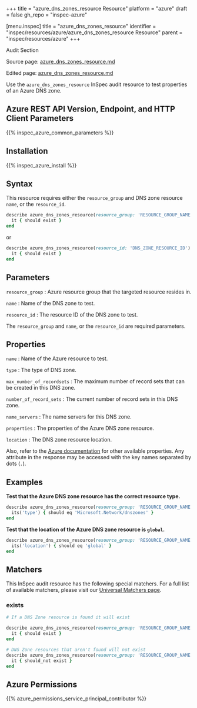 +++
title = "azure_dns_zones_resource Resource"
platform = "azure"
draft = false
gh_repo = "inspec-azure"

[menu.inspec]
title = "azure_dns_zones_resource"
identifier = "inspec/resources/azure/azure_dns_zones_resource Resource"
parent = "inspec/resources/azure"
+++

<div class="admonition-note">
<p class="admonition-note-title">Audit Section</p>
<div class="admonition-note-text">
<p>Source page: <a href="https://github.com/inspec/inspec-azure/blob/main/docs/resources/azure_dns_zones_resource.md">azure_dns_zones_resource.md</a></p>
<p>Edited page: <a href="https://github.com/ianmadd/inspec-azure/blob/im/hugo/docs-chef-io/content/inspec/resources/azure_dns_zones_resource.md">azure_dns_zones_resource.md</a></p>
</div>
</div>



Use the `azure_dns_zones_resource` InSpec audit resource to test properties of an Azure DNS zone.

## Azure REST API Version, Endpoint, and HTTP Client Parameters

{{% inspec_azure_common_parameters %}}

## Installation

{{% inspec_azure_install %}}

## Syntax

This resource requires either the `resource_group` and DNS zone resource `name`, or the `resource_id`.

```ruby
describe azure_dns_zones_resource(resource_group: 'RESOURCE_GROUP_NAME', name: 'DNS_ZONE_NAME') do
  it { should exist }
end
```

or

```ruby
describe azure_dns_zones_resource(resource_id: 'DNS_ZONE_RESOURCE_ID') do
  it { should exist }
end
```

## Parameters

`resource_group`
: Azure resource group that the targeted resource resides in.

`name`
: Name of the DNS zone to test.

`resource_id`
: The resource ID of the DNS zone to test.

The `resource_group` and `name`, or the `resource_id` are required parameters.

## Properties

`name`
: Name of the Azure resource to test.

`type`
: The type of DNS zone.

`max_number_of_recordsets`
: The maximum number of record sets that can be created in this DNS zone.

`number_of_record_sets`
: The current number of record sets in this DNS zone.

`name_servers`
: The name servers for this DNS zone.

`properties`
: The properties of the Azure DNS zone resource.

`location`
: The DNS zone resource location.


Also, refer to the [Azure documentation](https://docs.microsoft.com/en-us/rest/api/dns/zones/get)
for other available properties.
Any attribute in the response may be accessed with the key names separated by dots (`.`).

## Examples

**Test that the Azure DNS zone resource has the correct resource type.**

```ruby
describe azure_dns_zones_resource(resource_group: 'RESOURCE_GROUP_NAME', name: 'DNS_ZONE_NAME') do
  its('type') { should eq 'Microsoft.Network/dnszones' }
end
```

**Test that the location of the Azure DNS zone resource is `global`.**

```ruby
describe azure_dns_zones_resource(resource_group: 'RESOURCE_GROUP_NAME', name: 'DNS_ZONE_NAME') do
  its('location') { should eq 'global' }
end
```

## Matchers

This InSpec audit resource has the following special matchers. For a full list of available matchers, please visit our [Universal Matchers page](/inspec/matchers/).

### exists

```ruby
# If a DNS Zone resource is found it will exist

describe azure_dns_zones_resource(resource_group: 'RESOURCE_GROUP_NAME', name: 'DNS_ZONE_NAME') do
  it { should exist }
end

# DNS Zone resources that aren't found will not exist
describe azure_dns_zones_resource(resource_group: 'RESOURCE_GROUP_NAME', name: 'DNS_ZONE_NAME') do
  it { should_not exist }
end
```

## Azure Permissions

{{% azure_permissions_service_principal_contributor %}}
